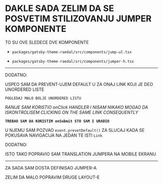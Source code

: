 # DAKLE SADA ZELIM DA SE POSVETIM STILIZOVANJU JUMPER KOMPONENTE

TO SU OVE SLEDECE DVE KOMPONENTE

- `packages/gatsby-theme-raedal/src/components/jump-ul.tsx`

- `packages/gatsby-theme-raedal/src/components/jumper-h.tsx`

***

DODATNO:

USPEO SAM DA PREVENT-UJEM DEFAULT U ZA ONAJ LINK KOJI JE DEO UNORDERED LISTE

`POGLEDAJ MALO BOLJE UNORDERED LISTU`

*RANIJE SAM KORISTIO onClick HANDLER I NISAM NIKAKO MOGAO DA ISKONTROLISEM CLICKING ON THE SAME LINK CONSEQUENTLY*

**`TREBAO SAM DA KORISTIM onSubmit STO SAM I URADIO`**

U NJEMU SAM POZVAO `event.prevetDefault()` ZA SLUCAJ KADA SE POKUSAVA NAVIGACIJA NA JEDAN TE ISTI `Link`

DODATNO:

ISTO TAKO POPRAVIO SAM TRANSLATION JUMPERA NA MOBILE EKRANU

***

ZA SADA SAM DOSTA DEFINISAO JUMPER-A

ZELIM DA MALO POPRAVIM DRUGE LAYOUT-E